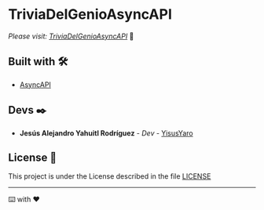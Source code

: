 # TriviaDelGenioAsyncAPI

_Please visit: [TriviaDelGenioAsyncAPI](https://yisusyaro.github.io/TriviaDelGenioAsyncAPI/)_ 🚀

## Built with 🛠️

* [AsyncAPI](https://www.asyncapi.com/) 


## Devs ✒️

* **Jesús Alejandro Yahuitl Rodríguez** - *Dev* - [YisusYaro](https://github.com/YisusYaro/)

## License 📄

This project is under the License described in the file [LICENSE](LICENSE)

---
⌨️ with ❤️
